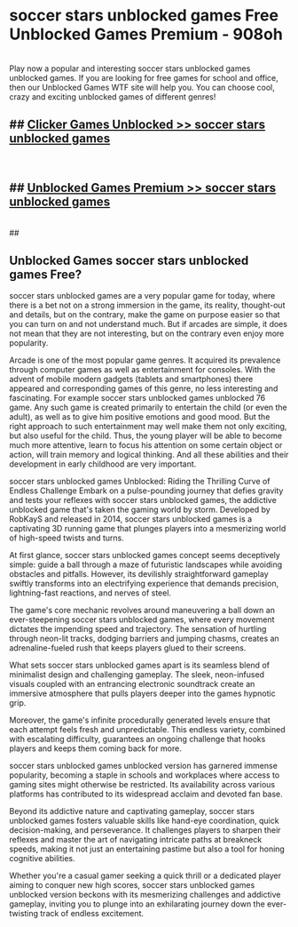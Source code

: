 # soccer stars unblocked games  Free Unblocked Games Premium - 908oh <br>
<br>
Play now a popular and interesting soccer stars unblocked games unblocked games. If you are looking for free games for school and office, then our Unblocked Games WTF site will help you. You can choose cool, crazy and exciting unblocked games of different genres!


## ##  [Clicker Games Unblocked >> soccer stars unblocked games](http://freeplayer.one?title=soccer_stars_unblocked_games&ref=UGames)
  <br>

##  ## [Unblocked Games Premium >> soccer stars unblocked games](http://freeplayer.one?title=soccer_stars_unblocked_games&ref=UGames)
  <br>
  ##



## Unblocked Games soccer stars unblocked games Free?

soccer stars unblocked games are a very popular game for today, where there is a bet not on a strong immersion in the game, its reality, thought-out and details, but on the contrary, make the game on purpose easier so that you can turn on and not understand much. But if arcades are simple, it does not mean that they are not interesting, but on the contrary even enjoy more popularity.

Arcade is one of the most popular game genres. It acquired its prevalence through computer games as well as entertainment for consoles. With the advent of mobile modern gadgets (tablets and smartphones) there appeared and corresponding games of this genre, no less interesting and fascinating. For example soccer stars unblocked games unblocked 76 game. Any such game is created primarily to entertain the child (or even the adult), as well as to give him positive emotions and good mood. But the right approach to such entertainment may well make them not only exciting, but also useful for the child. Thus, the young player will be able to become much more attentive, learn to focus his attention on some certain object or action, will train memory and logical thinking. And all these abilities and their development in early childhood are very important.

soccer stars unblocked games Unblocked: Riding the Thrilling Curve of Endless Challenge
Embark on a pulse-pounding journey that defies gravity and tests your reflexes with soccer stars unblocked games, the addictive unblocked game that's taken the gaming world by storm. Developed by RobKayS and released in 2014, soccer stars unblocked games is a captivating 3D running game that plunges players into a mesmerizing world of high-speed twists and turns.

At first glance, soccer stars unblocked games concept seems deceptively simple: guide a ball through a maze of futuristic landscapes while avoiding obstacles and pitfalls. However, its devilishly straightforward gameplay swiftly transforms into an electrifying experience that demands precision, lightning-fast reactions, and nerves of steel.

The game's core mechanic revolves around maneuvering a ball down an ever-steepening soccer stars unblocked games, where every movement dictates the impending speed and trajectory. The sensation of hurtling through neon-lit tracks, dodging barriers and jumping chasms, creates an adrenaline-fueled rush that keeps players glued to their screens.

What sets soccer stars unblocked games apart is its seamless blend of minimalist design and challenging gameplay. The sleek, neon-infused visuals coupled with an entrancing electronic soundtrack create an immersive atmosphere that pulls players deeper into the games hypnotic grip.

Moreover, the game's infinite procedurally generated levels ensure that each attempt feels fresh and unpredictable. This endless variety, combined with escalating difficulty, guarantees an ongoing challenge that hooks players and keeps them coming back for more.

soccer stars unblocked games unblocked version has garnered immense popularity, becoming a staple in schools and workplaces where access to gaming sites might otherwise be restricted. Its availability across various platforms has contributed to its widespread acclaim and devoted fan base.

Beyond its addictive nature and captivating gameplay, soccer stars unblocked games fosters valuable skills like hand-eye coordination, quick decision-making, and perseverance. It challenges players to sharpen their reflexes and master the art of navigating intricate paths at breakneck speeds, making it not just an entertaining pastime but also a tool for honing cognitive abilities.

Whether you're a casual gamer seeking a quick thrill or a dedicated player aiming to conquer new high scores, soccer stars unblocked games unblocked version beckons with its mesmerizing challenges and addictive gameplay, inviting you to plunge into an exhilarating journey down the ever-twisting track of endless excitement.